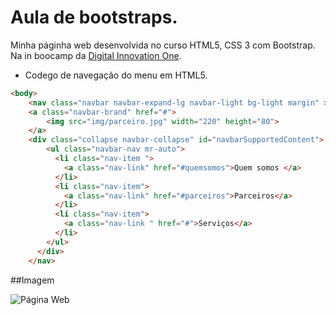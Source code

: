 # Aula de bootstraps.

Minha páginha web desenvolvida no curso HTML5, CSS 3 com Bootstrap.
Na in boocamp da  [Digital Innovation One][DIO].

- Codego de navegação do menu em HTML5.



```html
<body>
    <nav class="navbar navbar-expand-lg navbar-light bg-light margin" >
    <a class="navbar-brand" href="#">
        <img src="img/parceiro.jpg" width="220" height="80">
    </a>
    <div class="collapse navbar-collapse" id="navbarSupportedContent">
        <ul class="navbar-nav mr-auto">
          <li class="nav-item ">
            <a class="nav-link" href="#quemsomos">Quem somos </a>
          </li>
          <li class="nav-item">
            <a class="nav-link" href="#parceiros">Parceiros</a>
          </li>
          <li class="nav-item">
            <a class="nav-link " href="#">Serviços</a>
          </li>
        </ul>
      </div>
    </nav>
```


##Imagem  

![Página Web](https://i.imgur.com/RvoUYhi.png "Página Web")

[DIO]: https://web.digitalinnovation.one/home "Digital Innovation One"
